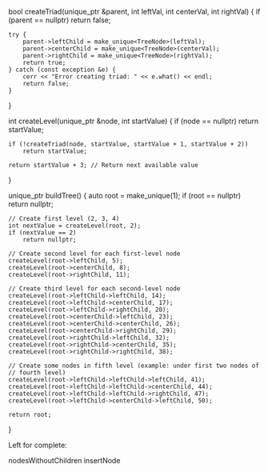 bool createTriad(unique_ptr<TreeNode> &parent, int leftVal, int centerVal,
int rightVal) {
if (parent == nullptr)
return false;

    try {
        parent->leftChild = make_unique<TreeNode>(leftVal);
        parent->centerChild = make_unique<TreeNode>(centerVal);
        parent->rightChild = make_unique<TreeNode>(rightVal);
        return true;
    } catch (const exception &e) {
        cerr << "Error creating triad: " << e.what() << endl;
        return false;
    }

}

int createLevel(unique_ptr<TreeNode> &node, int startValue) {
if (node == nullptr)
return startValue;

    if (!createTriad(node, startValue, startValue + 1, startValue + 2))
        return startValue;

    return startValue + 3; // Return next available value

}

unique_ptr<TreeNode> buildTree() {
auto root = make_unique<TreeNode>(1);
if (root == nullptr)
return nullptr;

    // Create first level (2, 3, 4)
    int nextValue = createLevel(root, 2);
    if (nextValue == 2)
        return nullptr;

    // Create second level for each first-level node
    createLevel(root->leftChild, 5);
    createLevel(root->centerChild, 8);
    createLevel(root->rightChild, 11);

    // Create third level for each second-level node
    createLevel(root->leftChild->leftChild, 14);
    createLevel(root->leftChild->centerChild, 17);
    createLevel(root->leftChild->rightChild, 20);
    createLevel(root->centerChild->leftChild, 23);
    createLevel(root->centerChild->centerChild, 26);
    createLevel(root->centerChild->rightChild, 29);
    createLevel(root->rightChild->leftChild, 32);
    createLevel(root->rightChild->centerChild, 35);
    createLevel(root->rightChild->rightChild, 38);

    // Create some nodes in fifth level (example: under first two nodes of
    // fourth level)
    createLevel(root->leftChild->leftChild->leftChild, 41);
    createLevel(root->leftChild->leftChild->centerChild, 44);
    createLevel(root->leftChild->leftChild->rightChild, 47);
    createLevel(root->leftChild->centerChild->leftChild, 50);

    return root;

}

Left for complete:

nodesWithoutChildren
insertNode
